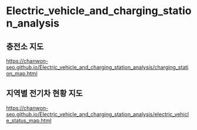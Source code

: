 # Electric_vehicle_and_charging_station_analysis
## 충전소 지도
https://chanwon-seo.github.io/Electric_vehicle_and_charging_station_analysis/charging_station_map.html

## 지역별 전기차 현황 지도
https://chanwon-seo.github.io/Electric_vehicle_and_charging_station_analysis/electric_vehicle_status_map.html
